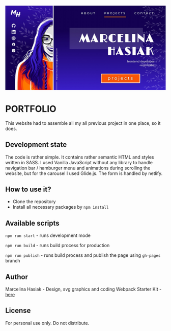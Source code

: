 ![application-visualtisation](./public/portfolio.jpg)

# PORTFOLIO
This website had to assemble all my all previous project in one place, so it does. 

## Development state
The code is rather simple. It contains rather semantic HTML and styles written in SASS.
I used Vanilla JavaScript without any library to handle navigation bar / hamburger menu and animations during scrolling the website, but for the carousel I used Glide.js.
The form is handled by netlify.

## How to use it?
- Clone the repository
- Install all necessary packages by `npm install`

## Available scripts
`npm run start` - runs development mode

`npm run build` - runs build process for production

`npm run publish` - runs build process and publish the page using `gh-pages` branch

## Author
Marcelina Hasiak - Design, svg graphics and coding
Webpack Starter Kit - [here](https://github.com/maciejkorsan/wtf-webpack-starter)

## License
For personal use only. Do not distribute.


